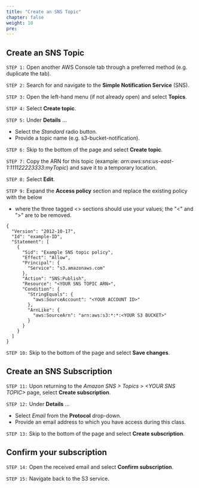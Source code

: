 ```yaml
---
title: "Create an SNS Topic"
chapter: false
weight: 10
pre:
---
```


## Create an SNS Topic 

`STEP 1:`  Open another AWS Console tab through a preferred method (e.g. duplicate the tab).

`STEP 2:`  Search for and navigate to the **Simple Notification Service** (SNS).

`STEP 3:`  Open the left-hand menu (if not already open) and select **Topics**.

`STEP 4:`  Select **Create topic**.

`STEP 5:`  Under **Details** ...
- Select the *Standard* radio button.
- Provide a topic name (e.g. s3-bucket-notification).

`STEP 6:`  Skip to the bottom of the page and select **Create topic**.

`STEP 7:`  Copy the ARN for this topic (example:  *arn:aws:sns:us-east-1:111122223333:myTopic*) and save it to a temporary location.

`STEP 8:`  Select **Edit**.

`STEP 9:`  Expand the **Access policy** section and replace the existing policy with the below
- where the three tagged <> sections should use your values; the "<" and ">" are to be removed.

```
{
  "Version": "2012-10-17",
  "Id": "example-ID",
  "Statement": [
    {
      "Sid": "Example SNS topic policy",
      "Effect": "Allow",
      "Principal": {
        "Service": "s3.amazonaws.com"
      },
      "Action": "SNS:Publish",
      "Resource": "<YOUR SNS TOPIC ARN>",
      "Condition": {
        "StringEquals": {
          "aws:SourceAccount": "<YOUR ACCOUNT ID>"
        },
        "ArnLike": {
          "aws:SourceArn": "arn:aws:s3:*:*:<YOUR S3 BUCKET>"
        }
      }
    }
  ]
}
```

`STEP 10:` Skip to the bottom of the page and select **Save changes**. 

## Create an SNS Subscription

`STEP 11:`  Upon returning to the *Amazon SNS > Topics > \<YOUR SNS TOPIC\>* page, select **Create subscription**.

`STEP 12:`  Under **Details** ...
- Select *Email* from the **Protocol** drop-down.
- Provide an email address to which you have access during this class.


`STEP 13:`  Skip to the bottom of the page and select **Create subscription**.

## Confirm your subscription

`STEP 14:`  Open the received email and select **Confirm subscription**.

`STEP 15:`  Navigate back to the S3 service.
